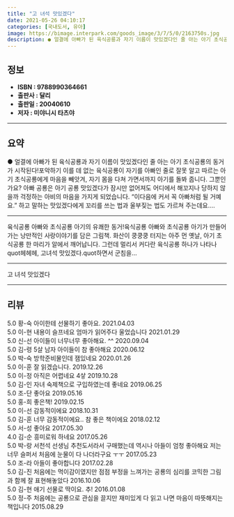 ```yaml
---
title: "고 녀석 맛있겠다"
date: 2021-05-26 04:10:17
categories: [국내도서, 유아]
image: https://bimage.interpark.com/goods_image/3/7/5/0/2163750s.jpg
description: ● 얼결에 아빠가 된 육식공룡과 자기 이름이 맛있겠다인 줄 아는 아기 초식공룡의 동거가 시작된다!포악하기 이를 데 없는 육식공룡이 자기를 아빠인 줄로 잘못 알고 따르는 아기 초식공룡에게 마음을 빼앗겨, 자기 몸을 다쳐 가면서까지 아기를 돌봐 줍니다. 그뿐인가요? 아빠 공룡은 아기 공룡
---
```


## **정보**

- **ISBN : 9788990364661**
- **출판사 : 달리**
- **출판일 : 20040610**
- **저자 : 미야니시 타츠야**

------



## **요약**

●  얼결에 아빠가 된 육식공룡과 자기 이름이 맛있겠다인 줄 아는 아기 초식공룡의 동거가 시작된다!포악하기 이를 데 없는 육식공룡이 자기를 아빠인 줄로 잘못 알고 따르는 아기 초식공룡에게 마음을 빼앗겨, 자기 몸을 다쳐 가면서까지 아기를 돌봐 줍니다. 그뿐인가요? 아빠 공룡은 아기 공룡 맛있겠다가 잠시만 없어져도 어디에서 해꼬지나 당하지 않을까 걱정하는 아비의 마음을 가지게 되었습니다. “이다음에 커서 꼭 아빠처럼 될 거예요.” 하고 말하는 맛있겠다에게 꼬리를 쓰는 법과 울부짖는 법도 가르쳐 주는데요….

------

육식공룡 아빠와 초식공룡 아기의 유쾌한 동거!육식공룡 아빠와 초식공룡 아기가 만들어가는 낭만적인 사랑이야기를 담은 그림책. 화산이 쿵쿵쿵 터지는 아주 먼 옛날, 아기 초식공룡 한 마리가 알에서 깨어납니다. 그런데 멀리서 커다란 육식공룡 하나가 나타나 quot헤헤헤, 고녀석 맛있겠다.quot하면서 군침을... 

------


고 녀석 맛있겠다 

------


## **리뷰** 

5.0 황-숙 아이한테 선물하기 좋아요. 2021.04.03 <br/>5.0 이-현 내용이 슬프네요 엄마가 읽어주다 울었습니다 2021.01.29 <br/>5.0 신-선 아이들이 너무너무 좋아해요. ^^ 2020.09.04 <br/>5.0 김-령 5살 남자 아이들이 참 좋아해요 2020.06.12 <br/>5.0 박-숙 방학준비물인데 잼있네요 2020.01.26 <br/>5.0 이-훈 잘 읽겠습니다. 2019.12.26 <br/>5.0 이-정 아직은 어렵네요 4샇 2019.10.28 <br/>5.0 김-인 자녀 숙제책으로 구입하였는데 좋네요 2019.06.25 <br/>5.0 조-단 좋아요  2019.05.16 <br/>5.0 홍-희 좋은책! 2019.02.15 <br/>5.0 이-선 감동적이에요 2018.10.31 <br/>5.0 김-훈 너무 감동적이에요.. 참 좋은 책이에요 2018.02.12 <br/>5.0 서-성 좋아요 2017.05.30 <br/>4.0 김-순 흥미로워 하네요 2017.05.26 <br/>5.0 박-랑 서천석 선생님 추천도서라서 구매했는데 역시나 아들이 엄청 좋아해요  저는 너무 슬퍼서 처음에 눈물이 다 나더라구요 ㅜㅜ 2017.05.23 <br/>5.0 조-라 아들이 좋아합니다  2017.02.28 <br/>5.0 김-진 처음에는 먹이감이였지만 점점 부정을 느껴가는 공룡의 심리를 코믹한 그림과 함께 잘 표현해놓았다 2016.10.06 <br/>5.0 김-현 애기 선물로 딱이요. 추! 2016.01.08 <br/>5.0 정-주 처음에는 공룡으로 관심을 끌지만 재미있게 다 읽고 나면 마음이 따뜻해지는 책입니다 2015.08.29 <br/>